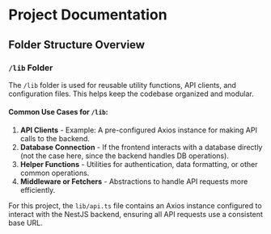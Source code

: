 # Project Documentation

## Folder Structure Overview

### `/lib` Folder
The `/lib` folder is used for reusable utility functions, API clients, and configuration files. This helps keep the codebase organized and modular.

#### **Common Use Cases for `/lib`**:
1. **API Clients** - Example: A pre-configured Axios instance for making API calls to the backend.
2. **Database Connection** - If the frontend interacts with a database directly (not the case here, since the backend handles DB operations).
3. **Helper Functions** - Utilities for authentication, data formatting, or other common operations.
4. **Middleware or Fetchers** - Abstractions to handle API requests more efficiently.

For this project, the `lib/api.ts` file contains an Axios instance configured to interact with the NestJS backend, ensuring all API requests use a consistent base URL.

